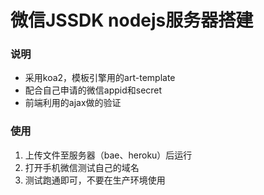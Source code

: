# 微信JSSDK nodejs服务器搭建

### 说明

- 采用koa2，模板引擎用的art-template
- 配合自己申请的微信appid和secret
- 前端利用的ajax做的验证

### 使用

1. 上传文件至服务器（bae、heroku）后运行
2. 打开手机微信测试自己的域名
3. 测试跑通即可，不要在生产环境使用
